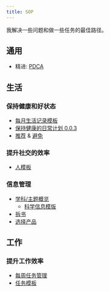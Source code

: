 ```yaml
---
title: SOP
---
```


我解决一些问题和做一些任务的最佳路径。

## 通用
* 精进: [PDCA](./content/common/pdca.md)

## 生活
### 保持健康和好状态
* [每月生活记录模板](./content/life/daily.md)
* [保持健康的日常计划 0.0.3](./content/life/daily-plan/0.0.3.md)
* [推荐](./content/life/good-bad/good.md) & [避免](./content/life/good-bad/bad.md)

### 提升社交的效率
* [人模板](./content/life/relationship/people.md)

### 信息管理
* [学科/主题概览](./content/life/km/subject.md)
  * [科学信息模版](./content/life/km/science.md)
* [拆书](./content/life/km/book.md)
* [选择产品](./content/life/km/choose-product.md)

## 工作
### 提升工作效率
* [每周任务管理](./content/work/task-management.md)
* [任务模板](./content/work/task.md)

